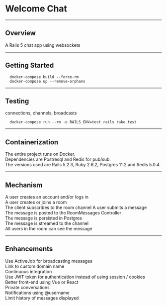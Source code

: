 # Welcome Chat

____

## Overview

A Rails 5 chat app using websockets

____

## Getting Started

```shell
  docker-compose build --force-rm
  docker-compose up --remove-orphans
```

____

## Testing

connections, channels, broadcasts

```shell
  docker-compose run --rm -e RAILS_ENV=test rails rake test
```

____

## Containerization

The entire project runs on Docker.  
Dependencies are Postresql and Redis for pub/sub.  
The versions used are Rails 5.2.3, Ruby 2.6.2, Postgres 11.2 and Redis 5.0.4  
____

## Mechanism

A user creates an account and/or logs in  
A user creates or joins a room  
The client subscribes to the room channel
A user submits a message  
The message is posted to the RoomMessages Controller  
The message is persisted in Postgres  
The message is streamed to the channel  
All users in the room can see the message  

____

## Enhancements

Use ActiveJob for broadcasting messages  
Link to custom domain name  
Continuous integration  
Use JWT token for authentication instead of using session / cookies  
Better front-end using Vue or React  
Private conversations  
Notifications using @username  
Limit history of messages displayed  
